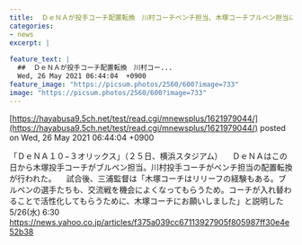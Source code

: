 ```yaml
---
title:  ＤｅＮＡが投手コーチ配置転換　川村コーチベンチ担当、木塚コーチブルペン担当に  
categories:
- news
excerpt: |
  
feature_text: |
  ##  ＤｅＮＡが投手コーチ配置転換　川村コー...
  Wed, 26 May 2021 06:44:04  +0900
feature_image: "https://picsum.photos/2560/600?image=733"
image: "https://picsum.photos/2560/600?image=733"
---
```


[https://hayabusa9.5ch.net/test/read.cgi/mnewsplus/1621979044/](https://hayabusa9.5ch.net/test/read.cgi/mnewsplus/1621979044/)
posted on Wed, 26 May 2021 06:44:04  +0900

<!--more-->

「ＤｅＮＡ１０−３オリックス」（２５日、横浜スタジアム） 　ＤｅＮＡはこの日から木塚投手コーチがブルペン担当。川村投手コーチがベンチ担当の配置転換が行われた。 　試合後、三浦監督は「木塚コーチはリリーフの経験もある。ブルペンの選手たちも、交流戦を機会によくなってもらうため。コーチが入れ替わることで活性化してもらうために、木塚コーチにお願いしました」と説明した 5/26(水) 6:30 https://news.yahoo.co.jp/articles/f375a039cc67113927905f805987ff30e4e52b38
